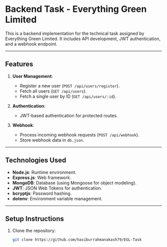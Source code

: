 # Backend Task - Everything Green Limited

This is a backend implementation for the technical task assigned by Everything Green Limited. It includes API development, JWT authentication, and a webhook endpoint.

---

## **Features**
1. **User Management**:
   - Register a new user (`POST /api/users/register`).
   - Fetch all users (`GET /api/users`).
   - Fetch a single user by ID (`GET /api/users/:id`).

2. **Authentication**:
   - JWT-based authentication for protected routes.

3. **Webhook**:
   - Process incoming webhook requests (`POST /api/webhook`).
   - Store webhook data in `db.json`.

---

## **Technologies Used**
- **Node.js**: Runtime environment.
- **Express.js**: Web framework.
- **MongoDB**: Database (using Mongoose for object modeling).
- **JWT**: JSON Web Tokens for authentication.
- **bcryptjs**: Password hashing.
- **dotenv**: Environment variable management.

---

## **Setup Instructions**
1. Clone the repository:
   ```bash
   git clone https://github.com/hasiburrahmanakash79/EGL-Task
